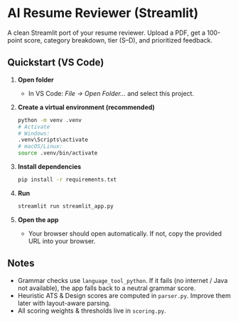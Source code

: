 # AI Resume Reviewer (Streamlit)

A clean Streamlit port of your resume reviewer. Upload a PDF, get a 100-point score, category breakdown, tier (S–D), and prioritized feedback.

## Quickstart (VS Code)

1. **Open folder**
   - In VS Code: *File → Open Folder…* and select this project.

2. **Create a virtual environment (recommended)**
   ```bash
   python -m venv .venv
   # Activate
   # Windows:
   .venv\Scripts\activate
   # macOS/Linux:
   source .venv/bin/activate
   ```

3. **Install dependencies**
   ```bash
   pip install -r requirements.txt
   ```

4. **Run**
   ```bash
   streamlit run streamlit_app.py
   ```

5. **Open the app**
   - Your browser should open automatically. If not, copy the provided URL into your browser.

## Notes
- Grammar checks use `language_tool_python`. If it fails (no internet / Java not available), the app falls back to a neutral grammar score.
- Heuristic ATS & Design scores are computed in `parser.py`. Improve them later with layout-aware parsing.
- All scoring weights & thresholds live in `scoring.py`.
